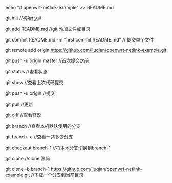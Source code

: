 echo "# openwrt-netlink-example" >> README.md

git init  //初始化git

git add README.md  //git 添加文件或目录

git commit README.md -m "first commit,README.md"   // 提交单个文件

git remote add origin https://github.com/iluqian/openwrt-netlink-example.git

git push -u origin master   //首次提交之前


git status     //查看状态

git show         //查看上次代码提交

git push -u origin		//提交

git pull		//更新

git diff  //查看修改

git branch  //查看本机默认使用的分支

git branch -a //查看一共多少分支

git checkout branch-1 //将本地分支切换到branch-1

git clone //clone 源码

git clone -b branch-1 https://github.com/iluqian/openwrt-netlink-example.git  //下载一个分支到当前目录
